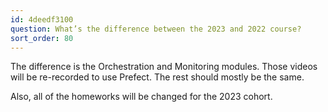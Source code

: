 ```yaml
---
id: 4deedf3100
question: What’s the difference between the 2023 and 2022 course?
sort_order: 80
---
```


The difference is the Orchestration and Monitoring modules. Those videos will be re-recorded to use Prefect. The rest should mostly be the same.

Also, all of the homeworks will be changed for the 2023 cohort.